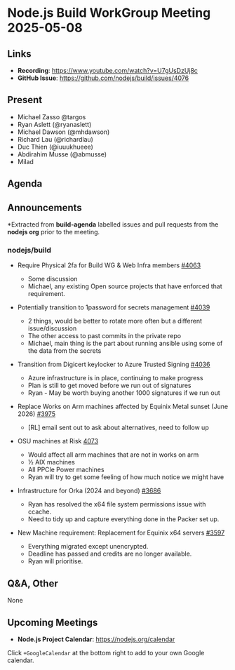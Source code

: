 # Node.js Build WorkGroup Meeting 2025-05-08

## Links

* **Recording**:  <https://www.youtube.com/watch?v=U7gUsDzUj8c>
* **GitHub Issue**: <https://github.com/nodejs/build/issues/4076>

## Present

* Michael Zasso @targos
* Ryan Aslett (@ryanaslett)
* Michael Dawson (@mhdawson)
* Richard Lau (@richardlau)
* Duc Thien (@iuuukhueee)
* Abdirahim Musse (@abmusse)
* Milad

## Agenda

## Announcements

*Extracted from **build-agenda** labelled issues and pull requests from the **nodejs org** prior to the meeting.

### nodejs/build

* Require Physical 2fa for Build WG & Web Infra members [#4063](https://github.com/nodejs/build/issues/4063)
  * Some discussion
  * Michael, any existing Open source projects that have enforced that requirement.

* Potentially transition to 1password for secrets management [#4039](https://github.com/nodejs/build/issues/4039)
  * 2 things, would be better to rotate more often but a different issue/discussion
  * The other access to past commits in the private repo
  * Michael, main thing is the part about running ansible using some of the data
    from the secrets

* Transition from Digicert keylocker to Azure Trusted Signing [#4036](https://github.com/nodejs/build/issues/4036)
  * Azure infrastructure is in place, continuing to make progress
  * Plan is still to get moved before we run out of signatures
  * Ryan - May be worth buying another 1000 signatures if we run out

* Replace Works on Arm machines affected by Equinix Metal sunset (June 2026) [#3975](https://github.com/nodejs/build/issues/3975)
  * [RL] email sent out to ask about alternatives, need to follow up

* OSU machines at Risk [4073](https://github.com/nodejs/build/issues/4073)
  * Would affect all arm machines that are not in works on arm
  * ½ AIX machines
  * All PPCle Power machines
  * Ryan will try to get some feeling of how much notice we might have

* Infrastructure for Orka (2024 and beyond) [#3686](https://github.com/nodejs/build/issues/3686)
  * Ryan has resolved the x64 file system permissions issue with ccache.
  * Need to tidy up and capture everything done in the Packer set up.

* New Machine requirement: Replacement for Equinix x64 servers [#3597](https://github.com/nodejs/build/issues/3597)
  * Everything migrated except unencrypted.
  * Deadline has passed and credits are no longer available.
  * Ryan will prioritise.

## Q&A, Other

None

## Upcoming Meetings

* **Node.js Project Calendar**: <https://nodejs.org/calendar>

Click `+GoogleCalendar` at the bottom right to add to your own Google calendar.

